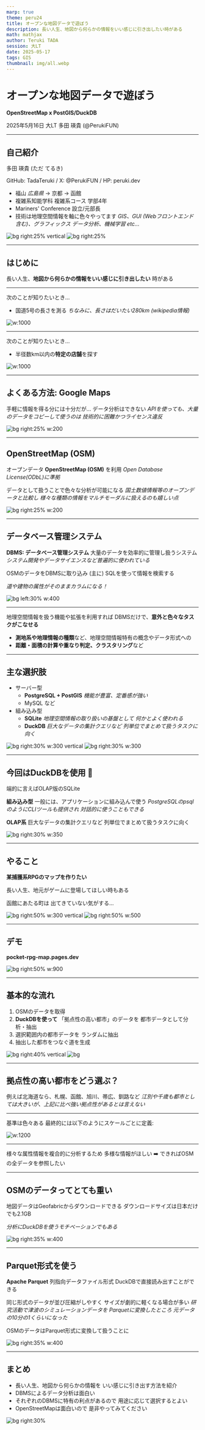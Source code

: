 ```yaml
---
marp: true
theme: peru24
title: オープンな地図データで遊ぼう
description: 長い人生、地図から何らかの情報をいい感じに引き出したい時がある
math: mathjax
author: Teruki TADA
session: 大LT
date: 2025-05-17
tags: GIS
thumbnail: img/all.webp
---
```


<style>

section {
  background-image: url(img/muroran.webp), linear-gradient(100deg, rgba(220,255,255,0.9) 0%, rgba(255,255,255,0.8) 35%, rgba(255,255,255,0.8) 65%,rgba(230,255,180,0.9) 100%);
  background-blend-mode:lighten;
}

</style>

# オープンな地図データで遊ぼう

**OpenStreetMap x PostGIS/DuckDB**

2025年5月16日 大LT
多田 瑛貴 (@PerukiFUN)

---

## 自己紹介

多田 瑛貴 (ただ てるき)

GitHub: TadaTeruki / X: @PerukiFUN / HP: peruki.dev

- 福山 *広島県* → 京都 → 函館
- 複雑系知能学科 複雑系コース 学部4年 
- Mariners' Conference 設立/元部長
- 技術は地理空間情報を軸に色々やってます
*GIS、GUI (Webフロントエンド含む)、グラフィックス
データ分析、機械学習 etc...*

![bg right:25% vertical](img/icon.webp)
![bg right:25%](img/honnin.webp)

---

## はじめに

長い人生、**地図から何らかの情報をいい感じに引き出したい** 時がある 


---

次のことが知りたいとき...

 - 国道5号の長さを測る
 *ちなみに、長さはだいたい280km (wikipedia情報)*

![w:1000](img/5.webp)

---

次のことが知りたいとき...

 - 半径数km以内の**特定の店舗**を探す

 ![w:1000](img/matsuya.webp)

---

## よくある方法: Google Maps

手軽に情報を得る分には十分だが...
データ分析はできない
*APIを使っても、大量のデータをコピーして使うのは*
*技術的に困難かつライセンス違反*

![bg right:25% w:200](img/google.png)

---

## OpenStreetMap (OSM)

オープンデータ **OpenStreetMap (OSM)** を利用
*Open Database License(ODbL)に準拠*

データとして扱うことで色々な分析が可能になる
*国土数値情報等のオープンデータと比較し
様々な種類の情報をマルチモーダルに扱えるのも嬉しい点*

![bg right:25% w:200](img/osm.png)

---

## データベース管理システム

**DBMS: データベース管理システム** 
大量のデータを効率的に管理し扱うシステム
*システム開発やデータサイエンスなど普遍的に使われている*

OSMのデータをDBMSに取り込み
(主に) SQLを使って情報を検索する

*道や建物の属性がそのままカラムになる！*

![bg left:30% w:400](img/columns.webp)

---

地理空間情報を扱う機能や拡張を利用すれば
DBMSだけで、**意外と色々なタスクがこなせる**

- **測地系や地理情報の種類**など、地理空間情報特有の概念やデータ形式への
- **距離・面積の計算や重なり判定、クラスタリング**など

---

## 主な選択肢

- サーバー型
  - **PostgreSQL + PostGIS**
  *機能が豊富、定番感が強い*
  - MySQL など
- 組み込み型
  - **SQLite**
  *地理空間情報の取り扱いの基盤として
  何かとよく使われる*
  - **DuckDB**
  *巨大なデータの集計クエリなど
  列単位でまとめて扱うタスクに向く*

![bg right:30% w:300 vertical](img/postgis.png)
![bg right:30% w:300](img/duckdb.png)

---

## 今回はDuckDBを使用 🦆

端的に言えばOLAP版のSQLite

**組み込み型**
一般には、アプリケーションに組み込んで使う
*PostgreSQLのpsqlのようにCLIツールも提供され
対話的に使うこともできる*


**OLAP系**
巨大なデータの集計クエリなど
列単位でまとめて扱うタスクに向く


![bg right:30% w:350](img/duckdb.png)

---

## やること

**某捕獲系RPGのマップを作りたい**

長い人生、地元がゲームに登場してほしい時もある

函館にあたる町は
出てきていない気がする...

![bg right:50% w:300 vertical](img/work3.webp)
![bg right:50% w:500](img/work1.webp)

---

## デモ

**pocket-rpg-map.pages.dev**

![bg right:50% w:900](img/work2.webp)

---

## 基本的な流れ

1. OSMのデータを取得
2. **DuckDBを使って**
「拠点性の高い都市」のデータを
都市データとして分析・抽出
3. 選択範囲内の都市データを
ランダムに抽出
4. 抽出した都市をつなぐ道を生成

![bg right:40% vertical](img/columns.webp)
![bg](img/all.webp)

---

## 拠点性の高い都市をどう選ぶ？

例えば北海道なら、札幌、函館、旭川、帯広、釧路など
*江別や千歳も都市としては大きいが、上記に比べ強い拠点性があるとは言えない*

---

基準は色々ある
最終的には以下のようにスケールごとに定義:

![w:1200](img/priorcity.webp)

---

様々な属性情報を複合的に分析するため
多様な情報がほしい ➡️ できればOSMの全データを参照したい

---

## OSMのデータってとても重い
地図データはGeofabricからダウンロードできる
ダウンロードサイズは日本だけでも2.1GB

*分析にDuckDBを使うモチベーションでもある*

![bg right:35% w:400](img/geofabric.webp)

---

## Parquet形式を使う

**Apache Parquet**
列指向データファイル形式
DuckDBで直接読み出すことができる

同じ形式のデータが並び圧縮がしやすく
サイズが劇的に軽くなる場合が多い
*研究活動で津波のシミュレーションデータを
Parquetに変換したところ
元データの10分の1くらいになった*

OSMのデータはParquet形式に変換して扱うことに

![bg right:35% w:400](img/parquet.webp)

---

## まとめ

- 長い人生、地図から何らかの情報を
いい感じに引き出す方法を紹介
- DBMSによるデータ分析は面白い
- それぞれのDBMSに特有の利点があるので
用途に応じて選択するとよい
- OpenStreetMapは面白いので
是非やってみてください

![bg right:30%](img/muroran.webp)

